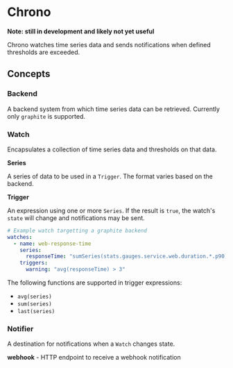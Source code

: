 # Chrono

**Note: still in development and likely not yet useful**

Chrono watches time series data and sends notifications when defined thresholds are exceeded.

## Concepts

### Backend

A backend system from which time series data can be retrieved. Currently only `graphite` is supported.

### Watch

Encapsulates a collection of time series data and thresholds on that data.

**Series**

A series of data to be used in a `Trigger`. The format varies based on the backend.

**Trigger**

An expression using one or more `Series`. If the result is `true`, the watch's `state`
will change and notifications may be sent.

```yaml
# Example watch targetting a graphite backend
watches:
  - name: web-response-time
    series:
      responseTime: "sumSeries(stats.gauges.service.web.duration.*.p90)"
    triggers:
      warning: "avg(responseTime) > 3"
```

The following functions are supported in trigger expressions:
* `avg(series)`
* `sum(series)`
* `last(series)`

### Notifier

A destination for notifications when a `Watch` changes state.

**webhook** - HTTP endpoint to receive a webhook notification

